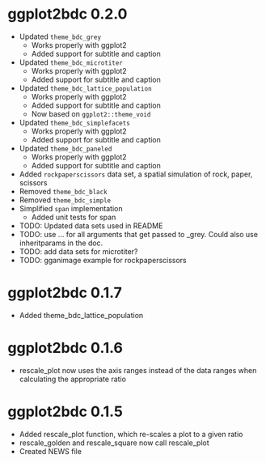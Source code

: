 # ggplot2bdc 0.2.0

* Updated `theme_bdc_grey`
    * Works properly with ggplot2
    * Added support for subtitle and caption
* Updated `theme_bdc_microtiter`
    * Works properly with ggplot2
    * Added support for subtitle and caption
* Updated `theme_bdc_lattice_population`
    * Works properly with ggplot2
    * Added support for subtitle and caption
    * Now based on `ggplot2::theme_void`
* Updated `theme_bdc_simplefacets`
    * Works properly with ggplot2
    * Added support for subtitle and caption
* Updated `theme_bdc_paneled`
    * Works properly with ggplot2
    * Added support for subtitle and caption
* Added `rockpaperscissors` data set, a spatial simulation of rock, paper, scissors
* Removed `theme_bdc_black`
* Removed `theme_bdc_simple`
* Simplified `span` implementation
    * Added unit tests for span
* TODO: Updated data sets used in README
* TODO: use ... for all arguments that get passed to _grey. Could also use inheritparams in the doc.
* TODO: add data sets for microtiter?
* TODO: gganimage example for rockpaperscissors

# ggplot2bdc 0.1.7

* Added theme_bdc_lattice_population

# ggplot2bdc 0.1.6

* rescale_plot now uses the axis ranges instead of the data ranges when calculating the appropriate ratio


# ggplot2bdc 0.1.5

* Added rescale_plot function, which re-scales a plot to a given ratio
* rescale_golden and rescale_square now call rescale_plot
* Created NEWS file

